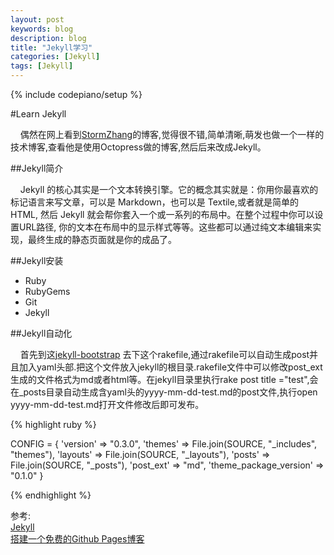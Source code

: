 ```yaml
---
layout: post
keywords: blog
description: blog
title: "Jekyll学习"
categories: [Jekyll]
tags: [Jekyll]
---
```

{% include codepiano/setup %}

#Learn Jekyll
  
&nbsp;&nbsp;&nbsp;&nbsp;偶然在网上看到[StormZhang](http://stormzhang.com)的博客,觉得很不错,简单清晰,萌发也做一个一样的技术博客,查看他是使用Octopress做的博客,然后后来改成Jekyll。
  
##Jekyll简介

&nbsp;&nbsp;&nbsp;&nbsp;Jekyll 的核心其实是一个文本转换引擎。它的概念其实就是：你用你最喜欢的标记语言来写文章，可以是 Markdown，也可以是 Textile,或者就是简单的 HTML, 然后 Jekyll 就会帮你套入一个或一系列的布局中。在整个过程中你可以设置URL路径, 你的文本在布局中的显示样式等等。这些都可以通过纯文本编辑来实现，最终生成的静态页面就是你的成品了。


##Jekyll安装

* Ruby
* RubyGems
* Git
* Jekyll

##Jekyll自动化

&nbsp;&nbsp;&nbsp;&nbsp;首先到这[jekyll-bootstrap](https://github.com/plusjade/jekyll-bootstrap/blob/master/Rakefile) 去下这个rakefile,通过rakefile可以自动生成post并且加入yaml头部.把这个文件放入jekyll的根目录.rakefile文件中可以修改post_ext生成的文件格式为md或者html等。在jekyll目录里执行rake post title ="test",会在_posts目录自动生成含yaml头的yyyy-mm-dd-test.md的post文件,执行open yyyy-mm-dd-test.md打开文件修改后即可发布。

{% highlight ruby %}

CONFIG = {
  'version' => "0.3.0",
  'themes' => File.join(SOURCE, "_includes", "themes"),
  'layouts' => File.join(SOURCE, "_layouts"),
  'posts' => File.join(SOURCE, "_posts"),
  'post_ext' => "md",
  'theme_package_version' => "0.1.0"
}

{% endhighlight %}



参考:  <br>[Jekyll](http://jekyll.bootcss.com)<br>
       [搭建一个免费的Github Pages博客](http://www.ruanyifeng.com/blog/2012/08/blogging_with_jekyll.html)



 